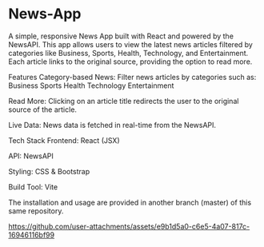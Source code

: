 # News-App

A simple, responsive News App built with React and powered by the NewsAPI. This app allows users to view the latest news articles filtered by categories like Business, Sports, Health, Technology, and Entertainment. Each article links to the original source, providing the option to read more.

Features
Category-based News: Filter news articles by categories such as:
Business
Sports
Health
Technology
Entertainment

Read More: Clicking on an article title redirects the user to the original source of the article.

Live Data: News data is fetched in real-time from the NewsAPI.

Tech Stack
Frontend: React (JSX)

API: NewsAPI

Styling: CSS & Bootstrap 

Build Tool: Vite

The installation and usage are provided in another branch (master) of this same repository.

https://github.com/user-attachments/assets/e9b1d5a0-c6e5-4a07-817c-16946116bf99

